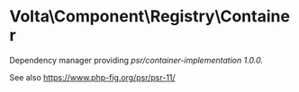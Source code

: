 # Volta\Component\Registry\Container

Dependency manager providing *psr/container-implementation 1.0.0.*

See also https://www.php-fig.org/psr/psr-11/


